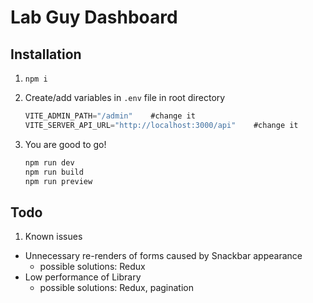 # Lab Guy Dashboard

## Installation

1. `npm i`

3. Create/add variables in `.env` file in root directory
   ```js
   VITE_ADMIN_PATH="/admin"    #change it
   VITE_SERVER_API_URL="http://localhost:3000/api"    #change it
   ```
4. You are good to go!
   ```js
   npm run dev
   npm run build
   npm run preview
   ```

## Todo

1. Known issues

- Unnecessary re-renders of forms caused by Snackbar appearance
  - possible solutions: Redux
- Low performance of Library
  - possible solutions: Redux, pagination
